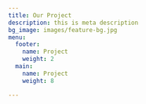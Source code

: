 ```yaml
---
title: Our Project
description: this is meta description
bg_image: images/feature-bg.jpg
menu:
  footer:
    name: Project
    weight: 2
  main:
    name: Project
    weight: 8

---
```

